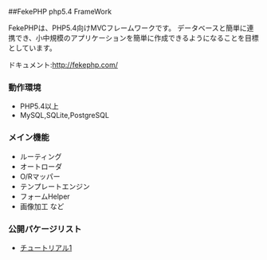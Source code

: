 ##FekePHP  php5.4 FrameWork

FekePHPは、PHP5.4向けMVCフレームワークです。
データベースと簡単に連携でき、小中規模のアプリケーションを簡単に作成できるようになることを目標としています。

ドキュメント:http://fekephp.com/

### 動作環境
* PHP5.4以上
* MySQL,SQLite,PostgreSQL

### メイン機能
* ルーティング
* オートローダ
* O/Rマッパー
* テンプレートエンジン
* フォームHelper
* 画像加工
など


### 公開パケージリスト
* [チュートリアル1](https://github.com/FekePHP/Tutorial1)


